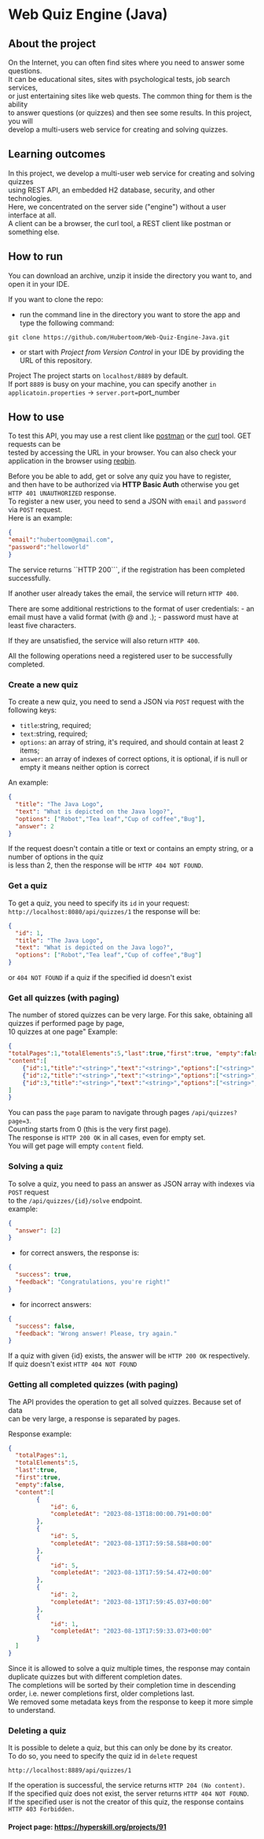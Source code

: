 #  Web Quiz Engine (Java) 

## About the project 
On the Internet, you can often find sites where you need to answer some questions.<br/> 
It can be educational sites, sites with psychological tests, job search services, <br/>
or just entertaining sites like web quests. The common thing for them is the ability <br/> 
to answer questions (or quizzes) and then see some results. In this project, you will <br/>
develop a multi-users web service for creating and solving quizzes.

## Learning outcomes
In this project, we develop a multi-user web service for creating and solving quizzes <br/>
using REST API, an embedded H2 database, security, and other technologies. <br/>
Here, we concentrated on the server side ("engine") without a user interface at all. <br/> 
A client can be a browser, the curl tool, a REST client like postman or something else. <br/>

## How to run
You can download an archive, unzip it inside the directory you want to, and open it in your IDE. 

If you want to clone the repo:

- run the command line in the directory you want to store the app and type the following command: 
  
``git clone https://github.com/Hubertoom/Web-Quiz-Engine-Java.git`` 

- or start with *Project from Version Control* in your IDE by providing the URL of this repository.

Project The project starts on ``localhost/8889`` by default. <br/>
If port `8889` is busy on your machine, you can specify another 
``in applicatoin.properties`` -> ``server.port=``port_number 

## How to use

To test this API, you may use a rest client like [postman](https://www.postman.com/product/api-client/) or the [curl](https://gist.github.com/subfuzion/08c5d85437d5d4f00e58) tool. GET requests can be <br/> 
tested by accessing the URL in your browser. You can also check your application in the browser using [reqbin](https://reqbin.com/).


Before you be able to add, get or solve any quiz you have to register, <br/>
and then have to be authorized via **HTTP Basic Auth** otherwise you get <br/>
```HTTP 401 UNAUTHORIZED``` response. <br/>
To register a new user, you need to send a JSON with ``email`` and ``password`` via ``POST`` request. <br/>
Here is an example:

```json
{
"email":"hubertoom@gmail.com",
"password":"helloworld"
}
```
The service returns ``HTTP 200```, if the registration has been completed successfully.

If another user already takes the email, the service will return ``HTTP 400``.

There are some additional restrictions to the format of user credentials:
	- an email must have a valid format (with @ and .);
    	- password must have at least five characters.

If they are unsatisfied, the service will also return ``HTTP 400``.

All the following operations need a registered user to be successfully completed.

### Create a new quiz

To create a new quiz, you need to send a JSON via ``POST`` request with the following keys:<br/>
- ``title``:string, required;
- ``text``:string, required;
- ``options``: an array of string, it's required, and should contain at least 2 items;
- ``answer``: an array of indexes of correct options, it is optional, if is null or empty it means neither option is correct

An example: 

```json
{
  "title": "The Java Logo",
  "text": "What is depicted on the Java logo?",
  "options": ["Robot","Tea leaf","Cup of coffee","Bug"],
  "answer": 2
}
```

If the request doesn't contain a title or text or contains an empty string, or a number of options in the quiz <br/>
is less than 2, then the response will be ``HTTP 404 NOT FOUND``. 

### Get a quiz 
To get a quiz, you need to specify its ``id`` in your request:
```http://localhost:8080/api/quizzes/1```
the response will be:

```json
{
  "id": 1,
  "title": "The Java Logo",
  "text": "What is depicted on the Java logo?",
  "options": ["Robot","Tea leaf","Cup of coffee","Bug"]
}
```
or ```404 NOT FOUND``` if a quiz if the specified id doesn't exist

### Get all quizzes (with paging)

The number of stored quizzes can be very large. For this sake, obtaining all quizzes if performed page by page,<br/>
10 quizzes at one page"
Example:

```json
{
"totalPages":1,"totalElements":5,"last":true,"first":true, "empty":false,
"content":[
    {"id":1,"title":"<string>","text":"<string>","options":["<string>","<string>","<string>"]},
    {"id":2,"title":"<string>","text":"<string>","options":["<string>", "<string>"]},
    {"id":3,"title":"<string>","text":"<string>","options":["<string>","<string>"]}
]
}
```

You can pass the ```page``` param to navigate through pages ```/api/quizzes?page=3```. <br/>
Counting starts from 0 (this is the very first page). <br/>
The response is ```HTTP 200 OK``` in all cases, even for empty set. <br/>
You will get page will empty ```content``` field.

### Solving a quiz

To solve a quiz, you need to pass an answer as JSON array with indexes via ```POST``` request <br/>
to the ```/api/quizzes/{id}/solve``` endpoint. <br/>
example:

```json
{
  "answer": [2]
}
```
 - for correct answers, the response is:
```json
{
  "success": true,
  "feedback": "Congratulations, you're right!"
}
```
- for incorrect answers:
```json
{
  "success": false,
  "feedback": "Wrong answer! Please, try again."
}
```
If a quiz with given {id} exists, the answer will be ``HTTP 200 OK`` respectively. <br/>
If quiz doesn't exist ```HTTP 404 NOT FOUND``` <br/>

### Getting all completed quizzes (with paging)

The API provides the operation to get all solved quizzes. Because set of data <br/>
can be very large, a response is separated by pages. <br/>

Response example: 

```json
{
  "totalPages":1,
  "totalElements":5,
  "last":true,
  "first":true,
  "empty":false,
  "content":[
        {
            "id": 6,
            "completedAt": "2023-08-13T18:00:00.791+00:00"
        },
        {
            "id": 5,
            "completedAt": "2023-08-13T17:59:58.588+00:00"
        },
        {
            "id": 5,
            "completedAt": "2023-08-13T17:59:54.472+00:00"
        },
        {
            "id": 2,
            "completedAt": "2023-08-13T17:59:45.037+00:00"
        },
        {
            "id": 1,
            "completedAt": "2023-08-13T17:59:33.073+00:00"
        }
  ]
}
```

Since it is allowed to solve a quiz multiple times, the response may contain duplicate quizzes but with different completion dates. <br/> 
The completions will be sorted by their completion time in descending order, i.e. newer completions first, older completions last. <br/>
We removed some metadata keys from the response to keep it more simple to understand. <br/>

### Deleting a quiz
It is possible to delete a quiz, but this can only be done by its creator.<br/>
To do so, you need to specify the quiz id in ```delete``` request <br/>

```http://localhost:8889/api/quizzes/1```

If the operation is successful, the service returns ```HTTP 204 (No content)```. <br/>
If the specified quiz does not exist, the server returns ```HTTP 404 NOT FOUND```. <br/> 
If the specified user is not the creator of this quiz, the response contains ```HTTP 403 Forbidden.```


#### Project page: https://hyperskill.org/projects/91
